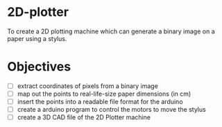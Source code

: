 # 2D-plotter
To create a 2D plotting machine which can generate a binary image on a paper using a stylus.

# Objectives

- [ ]  extract coordinates of pixels from a binary image
- [ ]  map out the points to real-life-size paper dimensions (in cm)
- [ ]  insert the points into a readable file format for the arduino
- [ ]  create a arduino program to control the motors to move the stylus
- [ ]  create a 3D CAD file of the 2D Plotter machine
